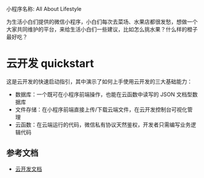 小程序名称: All About Lifestyle

为生活小白们提供的微信小程序，小白们每次去菜场、水果店都很发愁，想做一个大家共同维护的平台，来给生活小白们一些建议，比如怎么挑水果？什么样的橙子最好吃？


# 云开发 quickstart

这是云开发的快速启动指引，其中演示了如何上手使用云开发的三大基础能力：

- 数据库：一个既可在小程序前端操作，也能在云函数中读写的 JSON 文档型数据库
- 文件存储：在小程序前端直接上传/下载云端文件，在云开发控制台可视化管理
- 云函数：在云端运行的代码，微信私有协议天然鉴权，开发者只需编写业务逻辑代码

## 参考文档

- [云开发文档](https://developers.weixin.qq.com/miniprogram/dev/wxcloud/basis/getting-started.html)

